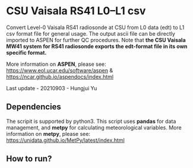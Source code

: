 # CSU Vaisala RS41 L0–L1 csv

Convert Level-0 Vaisala RS41 radiosonde at CSU from L0 data (edt) to L1 csv format file for general usage.
The output ascii file can be directly imported to ASPEN for further QC procedures. Note that **the CSU Vaisala MW41 system for RS41 radiosonde exports the edt-format file in its own specific format.**

More information on **ASPEN**, please see: https://www.eol.ucar.edu/software/aspen & https://ncar.github.io/aspendocs/index.html

Last update - 20210903 - Hungjui Yu

## Dependencies

The scripit is supported by python3. This script uses **pandas** for data management, and **metpy** for calculating meteorological variables.
More information on **metpy**, please see: https://unidata.github.io/MetPy/latest/index.html

## How to run?

```

```
